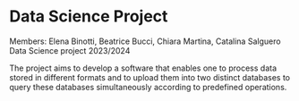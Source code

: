 # Data Science Project
Members: Elena Binotti, Beatrice Bucci, Chiara Martina, Catalina Salguero
Data Science project 2023/2024

The project aims to develop a software that enables one to process data stored in different formats and to upload them into two distinct databases to query these databases simultaneously according to predefined operations.

